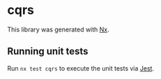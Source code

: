 # cqrs

This library was generated with [Nx](https://nx.dev).

## Running unit tests

Run `nx test cqrs` to execute the unit tests via [Jest](https://jestjs.io).

